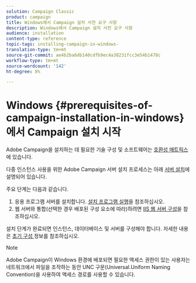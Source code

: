 ```yaml
---
solution: Campaign Classic
product: campaign
title: Windows에서 Campaign 설치 사전 요구 사항
description: Windows에서 Campaign 설치 사전 요구 사항
audience: installation
content-type: reference
topic-tags: installing-campaign-in-windows-
translation-type: tm+mt
source-git-commit: ae4b2ba6db140cdfb9ec4a38231fcc3e54b1478c
workflow-type: tm+mt
source-wordcount: '142'
ht-degree: 8%

---
```



# Windows {#prerequisites-of-campaign-installation-in-windows}에서 Campaign 설치 시작

Adobe Campaign을 설치하는 데 필요한 기술 구성 및 소프트웨어는 [호환성 매트릭스](../../rn/using/compatibility-matrix.md)에 있습니다.

다중 인스턴스 사용을 위한 Adobe Campaign 서버 설치 프로세스는 아래 [서버 설치](../../installation/using/installing-the-server.md)에 설명되어 있습니다.

주요 단계는 다음과 같습니다.

1. 응용 프로그램 서버를 설치합니다. [설치 프로그램 실행](../../installation/using/installing-the-server.md#executing-the-installation-program)을 참조하십시오.
1. 웹 서버와 통합(선택한 경우 배포된 구성 요소에 따라)하려면 [IIS 웹 서버 구성](../../installation/using/integration-into-a-web-server-for-windows.md#configuring-the-iis-web-server)을 참조하십시오.

설치 단계가 완료되면 인스턴스, 데이터베이스 및 서버를 구성해야 합니다. 자세한 내용은 [초기 구성 ](../../installation/using/about-initial-configuration.md) 정보를 참조하십시오.

>[!NOTE]
>
>Adobe Campaign이 Windows 환경에 배포되면 필요한 액세스 권한이 있는 사용자는 네트워크에서 파일을 조작하는 동안 UNC 구문(Universal.Uniform Naming Convention)을 사용하여 액세스 경로를 사용할 수 있습니다.

